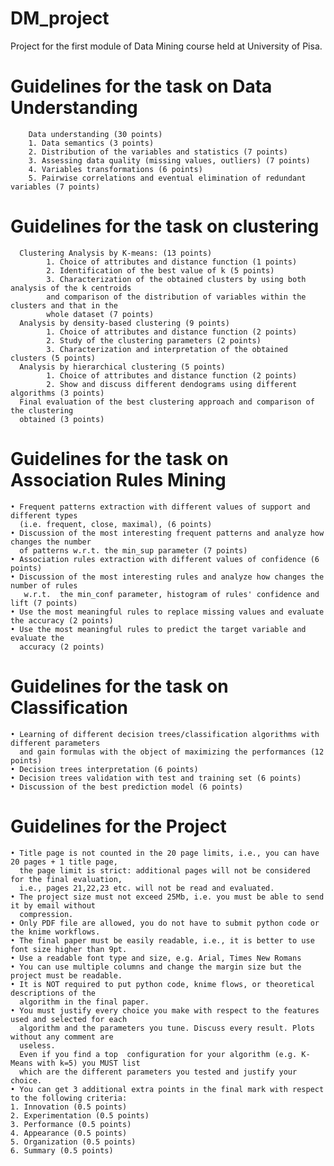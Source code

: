 # DM_project

Project for the first module of Data Mining course held at University of Pisa.

# Guidelines for the task on Data Understanding
        Data understanding (30 points)
        1. Data semantics (3 points)
        2. Distribution of the variables and statistics (7 points)
        3. Assessing data quality (missing values, outliers) (7 points)
        4. Variables transformations (6 points)
        5. Pairwise correlations and eventual elimination of redundant variables (7 points)
# Guidelines for the task on clustering
      Clustering Analysis by K-means: (13 points)
            1. Choice of attributes and distance function (1 points)
            2. Identification of the best value of k (5 points)
            3. Characterization of the obtained clusters by using both analysis of the k centroids 
            and comparison of the distribution of variables within the clusters and that in the 
            whole dataset (7 points)
      Analysis by density-based clustering (9 points)
            1. Choice of attributes and distance function (2 points)
            2. Study of the clustering parameters (2 points)
            3. Characterization and interpretation of the obtained clusters (5 points)
      Analysis by hierarchical clustering (5 points)
            1. Choice of attributes and distance function (2 points)
            2. Show and discuss different dendograms using different algorithms (3 points)
      Final evaluation of the best clustering approach and comparison of the clustering 
      obtained (3 points)
# Guidelines for the task on Association Rules Mining
    • Frequent patterns extraction with different values of support and different types 
      (i.e. frequent, close, maximal), (6 points)
    • Discussion of the most interesting frequent patterns and analyze how changes the number 
      of patterns w.r.t. the min_sup parameter (7 points)
    • Association rules extraction with different values of confidence (6 points)
    • Discussion of the most interesting rules and analyze how changes the number of rules
       w.r.t.  the min_conf parameter, histogram of rules' confidence and lift (7 points)
    • Use the most meaningful rules to replace missing values and evaluate the accuracy (2 points)
    • Use the most meaningful rules to predict the target variable and evaluate the 
      accuracy (2 points)
# Guidelines for the task on Classification
    • Learning of different decision trees/classification algorithms with different parameters 
      and gain formulas with the object of maximizing the performances (12 points)
    • Decision trees interpretation (6 points)
    • Decision trees validation with test and training set (6 points)
    • Discussion of the best prediction model (6 points)
# Guidelines for the Project
    • Title page is not counted in the 20 page limits, i.e., you can have 20 pages + 1 title page, 
      the page limit is strict: additional pages will not be considered for the final evaluation, 
      i.e., pages 21,22,23 etc. will not be read and evaluated.
    • The project size must not exceed 25Mb, i.e. you must be able to send it by email without 
      compression.
    • Only PDF file are allowed, you do not have to submit python code or the knime workflows.
    • The final paper must be easily readable, i.e., it is better to use font size higher than 9pt.
    • Use a readable font type and size, e.g. Arial, Times New Romans
    • You can use multiple columns and change the margin size but the project must be readable.
    • It is NOT required to put python code, knime flows, or theoretical descriptions of the 
      algorithm in the final paper.
    • You must justify every choice you make with respect to the features used and selected for each 
      algorithm and the parameters you tune. Discuss every result. Plots without any comment are 
      useless. 
      Even if you find a top  configuration for your algorithm (e.g. K-Means with k=5) you MUST list 
      which are the different parameters you tested and justify your choice.
    • You can get 3 additional extra points in the final mark with respect to the following criteria:
    1. Innovation (0.5 points)
    2. Experimentation (0.5 points)
    3. Performance (0.5 points)
    4. Appearance (0.5 points)
    5. Organization (0.5 points)
    6. Summary (0.5 points)
